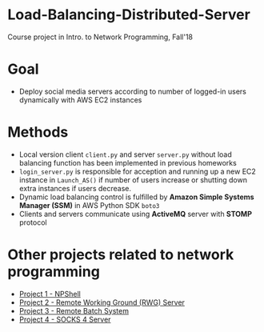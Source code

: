 Load-Balancing-Distributed-Server
===
Course project in Intro. to Network Programming, Fall'18

# Goal
- Deploy social media servers according to number of logged-in users dynamically with AWS EC2 instances

# Methods
- Local version client `client.py` and server `server.py` without load balancing function has been implemented in previous homeworks
- `login_server.py` is responsible for acception and running up a new EC2 instance in `Launch_AS()` if number of users increase or shutting down extra instances if users decrease.
- Dynamic load balancing control is fulfilled by **Amazon Simple Systems Manager (SSM)** in AWS Python SDK `boto3`
- Clients and servers communicate using **ActiveMQ** server with **STOMP** protocol

# Other projects related to network programming
- [Project 1 - NPShell](https://github.com/yhyeh/NP_Project1)
- [Project 2 - Remote Working Ground (RWG) Server](https://github.com/yhyeh/NP_Project2)
- [Project 3 - Remote Batch System](https://github.com/yhyeh/NP_Project3)
- [Project 4 - SOCKS 4 Server](https://github.com/yhyeh/NP_Project4)
